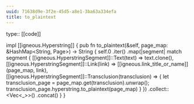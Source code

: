 ```yaml
---
uuid: 71638d9e-3f2e-45d5-a8e1-3ba63a334efa
title: to_plaintext
---
```


type:: [[code]]

impl [[igneous.Hyperstring]] {
    pub fn to_plaintext(&self, page_map: &HashMap<String, Page>) -> String {
        self.0
            .iter()
            .map(|segment| match segment {
                [[igneous.HyperstringSegment]]::Text(text) => text.clone(),
                [[igneous.HyperstringSegment]]::Link(link) => [[igneous.link_title_or_name]](page_map, link),
                [[igneous.HyperstringSegment]]::Transclusion(transclusion) => {
                    let transclusion_page = page_map.get(transclusion).unwrap();
                    transclusion_page.hyperstring.to_plaintext(page_map)
                }
            })
            .collect::<Vec<_>>()
            .concat()
    }
}